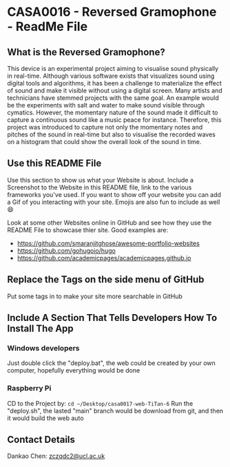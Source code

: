 # CASA0016 - Reversed Gramophone - ReadMe File 

## What is the Reversed Gramophone?

This device is an experimental project aiming to visualise sound physically in real-time. Although various software exists that visualizes sound using digital tools and algorithms, it has been a challenge to materialize the effect of sound and make it visible without using a digital screen. Many artists and technicians have stemmed projects with the same goal. An example would be the experiments with salt and water to make sound visible through cymatics. However, the momentary nature of the sound made it difficult to capture a continuous sound like a music peace for instance. Therefore, this project was introduced to capture not only the momentary notes and pitches of the sound in real-time but also to visualise the recorded waves on a histogram that could show the overall look of the sound in time. 

## Use this README File 

Use this section to show us what your Website is about.   Include a Screenshot to the Website in this README file, link to the various frameworks you've used.  If you want to show off your website you can add a Gif of you interacting with your site.   Emojis are also fun to include as well 😄

Look at some other Websites online in GitHub and see how they use the README File to showcase thier site.  Good examples are:

- https://github.com/smaranjitghose/awesome-portfolio-websites
- https://github.com/gohugoio/hugo    
- https://github.com/academicpages/academicpages.github.io

##  Replace the Tags on the side menu of GitHub

Put some tags in to make your site more searchable in GitHub

## Include A Section That Tells Developers How To Install The App

### Windows developers
Just double click the "deploy.bat", the web could be created by your own computer, hopefully everything would be done

### Raspberry Pi
CD to the Project by: `cd ~/Desktop/casa0017-web-TiTan-6`
Run the "deploy.sh", the lasted "main" branch would be download from git, and then it would build the web auto

##  Contact Details

Dankao Chen: zczqdc2@ucl.ac.uk
